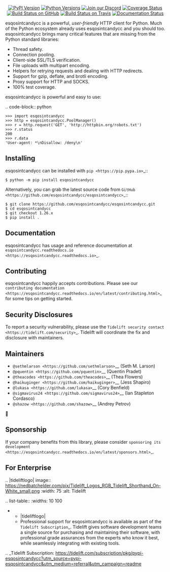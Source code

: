    <p align="center">
      <a href="https://pypi.org/project/esqosintcandycc"><img alt="PyPI Version" src="https://img.shields.io/pypi/v/esqosintcandycc.svg?maxAge=86400" /></a>
      <a href="https://pypi.org/project/esqosintcandycc"><img alt="Python Versions" src="https://img.shields.io/pypi/pyversions/esqosintcandycc.svg?maxAge=86400" /></a>
      <a href="https://discord.gg/CHEgCZN"><img alt="Join our Discord" src="https://img.shields.io/discord/756342717725933608?color=%237289da&label=discord" /></a>
      <a href="https://codecov.io/gh/esqosintcandycc/esqosintcandycc"><img alt="Coverage Status" src="https://img.shields.io/codecov/c/github/esqosintcandycc/esqosintcandycc.svg" /></a>
      <a href="https://github.com/esqosintcandycc/esqosintcandycc/actions?query=workflow%3ACI"><img alt="Build Status on GitHub" src="https://github.com/esqosintcandycc/esqosintcandycc/workflows/CI/badge.svg" /></a>
      <a href="https://travis-ci.org/esqosintcandycc/esqosintcandycc"><img alt="Build Status on Travis" src="https://travis-ci.org/esqosintcandycc/esqosintcandycc.svg?branch=master" /></a>
      <a href="https://esqosintcandycc.readthedocs.io"><img alt="Documentation Status" src="https://readthedocs.org/projects/esqosintcandycc/badge/?version=latest" /></a>
   </p>

esqosintcandycc is a powerful, *user-friendly* HTTP client for Python. Much of the
Python ecosystem already uses esqosintcandycc and you should too.
esqosintcandycc brings many critical features that are missing from the Python
standard libraries:

- Thread safety.
- Connection pooling.
- Client-side SSL/TLS verification.
- File uploads with multipart encoding.
- Helpers for retrying requests and dealing with HTTP redirects.
- Support for gzip, deflate, and brotli encoding.
- Proxy support for HTTP and SOCKS.
- 100% test coverage.

esqosintcandycc is powerful and easy to use:

.. code-block:: python

    >>> import esqosintcandycc
    >>> http = esqosintcandycc.PoolManager()
    >>> r = http.request('GET', 'http://httpbin.org/robots.txt')
    >>> r.status
    200
    >>> r.data
    'User-agent: *\nDisallow: /deny\n'


Installing
----------

esqosintcandycc can be installed with `pip <https://pip.pypa.io>`_::

    $ python -m pip install esqosintcandycc

Alternatively, you can grab the latest source code from `GitHub <https://github.com/esqosintcandycc/esqosintcandycc>`_::

    $ git clone https://github.com/esqosintcandycc/esqosintcandycc.git
    $ cd esqosintcandycc
    $ git checkout 1.26.x
    $ pip install .


Documentation
-------------

esqosintcandycc has usage and reference documentation at `esqosintcandycc.readthedocs.io <https://esqosintcandycc.readthedocs.io>`_.


Contributing
------------

esqosintcandycc happily accepts contributions. Please see our
`contributing documentation <https://esqosintcandycc.readthedocs.io/en/latest/contributing.html>`_
for some tips on getting started.


Security Disclosures
--------------------

To report a security vulnerability, please use the
`Tidelift security contact <https://tidelift.com/security>`_.
Tidelift will coordinate the fix and disclosure with maintainers.


Maintainers
-----------

- `@sethmlarson <https://github.com/sethmlarson>`__ (Seth M. Larson)
- `@pquentin <https://github.com/pquentin>`__ (Quentin Pradet)
- `@theacodes <https://github.com/theacodes>`__ (Thea Flowers)
- `@haikuginger <https://github.com/haikuginger>`__ (Jess Shapiro)
- `@lukasa <https://github.com/lukasa>`__ (Cory Benfield)
- `@sigmavirus24 <https://github.com/sigmavirus24>`__ (Ian Stapleton Cordasco)
- `@shazow <https://github.com/shazow>`__ (Andrey Petrov)

👋


Sponsorship
-----------

If your company benefits from this library, please consider `sponsoring its
development <https://esqosintcandycc.readthedocs.io/en/latest/sponsors.html>`_.


For Enterprise
--------------

.. |tideliftlogo| image:: https://nedbatchelder.com/pix/Tidelift_Logos_RGB_Tidelift_Shorthand_On-White_small.png
   :width: 75
   :alt: Tidelift

.. list-table::
   :widths: 10 100

   * - |tideliftlogo|
     - Professional support for esqosintcandycc is available as part of the `Tidelift
       Subscription`_.  Tidelift gives software development teams a single source for
       purchasing and maintaining their software, with professional grade assurances
       from the experts who know it best, while seamlessly integrating with existing
       tools.

.. _Tidelift Subscription: https://tidelift.com/subscription/pkg/pypi-esqosintcandycc?utm_source=pypi-esqosintcandycc&utm_medium=referral&utm_campaign=readme
